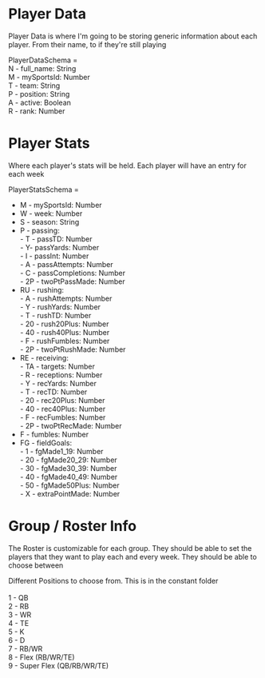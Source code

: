 # Player Data
Player Data is where I'm going to be storing generic information about each player. From their name, to if they're still playing

PlayerDataSchema =
<br />
    N - full_name: String<br />
    M - mySportsId: Number<br />
    T - team: String<br />
    P - position: String<br />
    A - active: Boolean<br />
    R - rank: Number<br />


# Player Stats
Where each player's stats will be held. Each player will have an entry for each week<br />

PlayerStatsSchema =<br />
- M - mySportsId: Number<br />
- W - week: Number<br />
- S - season: String<br />
- P - passing:<br />
        - T - passTD: Number<br />
        - Y- passYards: Number<br />
        - I - passInt: Number<br />
        - A - passAttempts: Number<br />
        - C - passCompletions: Number<br />
        - 2P - twoPtPassMade: Number<br />
- RU - rushing:<br />
        - A - rushAttempts: Number<br />
        - Y - rushYards: Number<br />
        - T - rushTD: Number<br />
        - 20 - rush20Plus: Number<br />
        - 40 - rush40Plus: Number<br />
        - F - rushFumbles: Number<br />
        - 2P - twoPtRushMade: Number<br />
- RE - receiving:<br />
        - TA - targets: Number<br />
        - R - receptions: Number<br />
        - Y - recYards: Number<br />
        - T - recTD: Number<br />
        - 20 - rec20Plus: Number<br />
        - 40 - rec40Plus: Number<br />
        - F - recFumbles: Number<br />
        - 2P - twoPtRecMade: Number<br />
- F - fumbles: Number<br />
- FG - fieldGoals:<br />
        - 1 - fgMade1_19: Number<br />
        - 20 - fgMade20_29: Number<br />
        - 30 - fgMade30_39: Number<br />
        - 40 - fgMade40_49: Number<br />
        - 50 - fgMade50Plus: Number<br />
        - X - extraPointMade: Number<br />


# Group / Roster Info
The Roster is customizable for each group. They should be able to set the players that they want to play each and every week.
They should be able to choose between

Different Positions to choose from. This is in the constant folder<br /><br />
        1 - QB<br />
        2 - RB<br />
        3 - WR<br />
        4 - TE<br />
        5 - K<br />
        6 - D<br />
        7 - RB/WR<br />
        8 - Flex (RB/WR/TE)<br />
        9 - Super Flex (QB/RB/WR/TE)<br />

